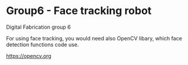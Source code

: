 # Group6 - Face tracking robot
Digital Fabrication group 6

For using face tracking, you would need also OpenCV libary, which face detection functions code use. 

https://opencv.org


